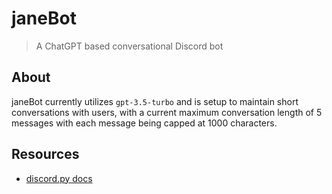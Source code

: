 # janeBot

> A ChatGPT based conversational Discord bot

## About

janeBot currently utilizes `gpt-3.5-turbo` and is setup to maintain
short conversations with users, with a current maximum conversation
length of 5 messages with each message being capped at 1000 characters.

## Resources

- [discord.py docs](https://discordpy.readthedocs.io/en/stable)
